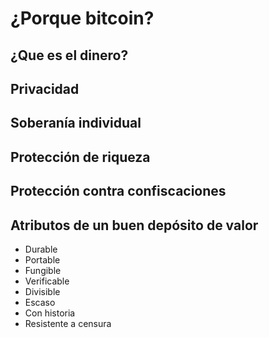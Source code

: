 # ¿Porque bitcoin?


## ¿Que es el dinero?

## Privacidad

## Soberanía individual

## Protección de riqueza

## Protección contra confiscaciones


## Atributos de un buen depósito de valor

- Durable
- Portable
- Fungible
- Verificable
- Divisible
- Escaso
- Con historia
- Resistente a censura
